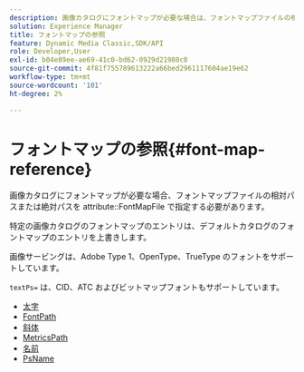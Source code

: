 ```yaml
---
description: 画像カタログにフォントマップが必要な場合は、フォントマップファイルの相対パスまたは絶対パスを属性 FontMapFile に指定する必要があります。
solution: Experience Manager
title: フォントマップの参照
feature: Dynamic Media Classic,SDK/API
role: Developer,User
exl-id: b04e89ee-ae69-41c0-bd62-0929d21980c0
source-git-commit: 4f81f755789613222a66bed2961117604ae19e62
workflow-type: tm+mt
source-wordcount: '101'
ht-degree: 2%

---
```


# フォントマップの参照{#font-map-reference}

画像カタログにフォントマップが必要な場合、フォントマップファイルの相対パスまたは絶対パスを attribute::FontMapFile で指定する必要があります。

特定の画像カタログのフォントマップのエントリは、デフォルトカタログのフォントマップのエントリを上書きします。

画像サービングは、Adobe Type 1、OpenType、TrueType のフォントをサポートしています。

`textPs=` は、CID、ATC およびビットマップフォントもサポートしています。

* [太字](r-bold-font.md)
* [FontPath](r-fontpath-font.md)
* [斜体](r-italic-font.md)
* [MetricsPath](r-metricspath-font.md)
* [名前](r-name-font.md)
* [PsName](r-psname-font.md)
